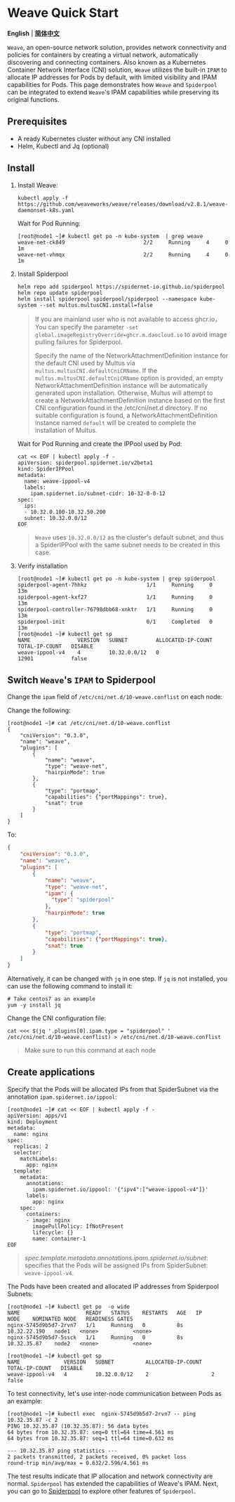 # Weave Quick Start

**English** | [**简体中文**](./get-started-weave-zh_CN.md)

`Weave`, an open-source network solution, provides network connectivity and policies for containers by creating a virtual network, automatically discovering and connecting containers. Also known as a Kubernetes Container Network Interface (CNI) solution, `Weave` utilizes the built-in `IPAM` to allocate IP addresses for Pods by default, with limited visibility and IPAM capabilities for Pods. This page demonstrates how `Weave` and `Spiderpool` can be integrated to extend `Weave`'s IPAM capabilities while preserving its original functions.

## Prerequisites

- A ready Kubernetes cluster without any CNI installed
- Helm, Kubectl and Jq (optional)

## Install

1. Install Weave:

    ```shell
    kubectl apply -f  https://github.com/weaveworks/weave/releases/download/v2.8.1/weave-daemonset-k8s.yaml
    ```

    Wait for Pod Running:

    ```shell
    [root@node1 ~]# kubectl get po -n kube-system  | grep weave
    weave-net-ck849                         2/2     Running     4     0   1m
    weave-net-vhmqx                         2/2     Running     4     0   1m
    ```

2. Install Spiderpool

    ```shell
    helm repo add spiderpool https://spidernet-io.github.io/spiderpool
    helm repo update spiderpool
    helm install spiderpool spiderpool/spiderpool --namespace kube-system --set multus.multusCNI.install=false
    ```

    > If you are mainland user who is not available to access ghcr.io，You can specify the parameter `-set global.imageRegistryOverride=ghcr.m.daocloud.io` to avoid image pulling failures for Spiderpool.
    >
    > Specify the name of the NetworkAttachmentDefinition instance for the default CNI used by Multus via `multus.multusCNI.defaultCniCRName`. If the `multus.multusCNI.defaultCniCRName` option is provided, an empty NetworkAttachmentDefinition instance will be automatically generated upon installation. Otherwise, Multus will attempt to create a NetworkAttachmentDefinition instance based on the first CNI configuration found in the /etc/cni/net.d directory. If no suitable configuration is found, a NetworkAttachmentDefinition instance named `default` will be created to complete the installation of Multus.

    Wait for Pod Running and create the IPPool used by Pod:

     ```shell
     cat << EOF | kubectl apply -f -
     apiVersion: spiderpool.spidernet.io/v2beta1
     kind: SpiderIPPool
     metadata:
       name: weave-ippool-v4
       labels:  
         ipam.spidernet.io/subnet-cidr: 10-32-0-0-12
     spec:
       ips:
       - 10.32.0.100-10.32.50.200
       subnet: 10.32.0.0/12
     EOF
     ```

     > `Weave` uses `10.32.0.0/12` as the cluster's default subnet, and thus a SpiderIPPool with the same subnet needs to be created in this case.

3. Verify installation

    ```shell
    [root@node1 ~]# kubectl get po -n kube-system | grep spiderpool
    spiderpool-agent-7hhkz                   1/1     Running     0              13m
    spiderpool-agent-kxf27                   1/1     Running     0              13m
    spiderpool-controller-76798dbb68-xnktr   1/1     Running     0              13m
    spiderpool-init                          0/1     Completed   0              13m
    [root@node1 ~]# kubectl get sp
    NAME               VERSION   SUBNET         ALLOCATED-IP-COUNT   TOTAL-IP-COUNT   DISABLE
    weave-ippool-v4    4         10.32.0.0/12   0                    12901            false
   ```

## Switch `Weave`'s `IPAM` to Spiderpool

Change the `ipam` field of `/etc/cni/net.d/10-weave.conflist` on each node:

Change the following:

  ```shell
  [root@node1 ~]# cat /etc/cni/net.d/10-weave.conflist
  {
      "cniVersion": "0.3.0",
      "name": "weave",
      "plugins": [
          {
              "name": "weave",
              "type": "weave-net",
              "hairpinMode": true
          },
          {
              "type": "portmap",
              "capabilities": {"portMappings": true},
              "snat": true
          }
      ]
  }
  ```

To:

  ```json
  {
      "cniVersion": "0.3.0",
      "name": "weave",
      "plugins": [
          {
              "name": "weave",
              "type": "weave-net",
              "ipam": {
                "type": "spiderpool"
              },
              "hairpinMode": true
          },
          {
              "type": "portmap",
              "capabilities": {"portMappings": true},
              "snat": true
          }
      ]
  }
  ```

Alternatively, it can be changed with `jq` in one step. If `jq` is not installed, you can use the following command to install it:

```shell
# Take centos7 as an example
yum -y install jq
```

Change the CNI configuration file:

```shell
cat <<< $(jq '.plugins[0].ipam.type = "spiderpool" ' /etc/cni/net.d/10-weave.conflist) > /etc/cni/net.d/10-weave.conflist
```

> Make sure to run this command at each node

## Create applications

Specify that the Pods will be allocated IPs from that SpiderSubnet via the annotation `ipam.spidernet.io/ippool`:

  ```shell
  [root@node1 ~]# cat << EOF | kubectl apply -f -
  apiVersion: apps/v1
  kind: Deployment
  metadata:
    name: nginx
  spec:
    replicas: 2
    selector:
      matchLabels:
        app: nginx
    template:
      metadata:
        annotations:
          ipam.spidernet.io/ippool: '{"ipv4":["weave-ippool-v4"]}'
        labels:
          app: nginx
      spec:
        containers:
        - image: nginx
          imagePullPolicy: IfNotPresent
          lifecycle: {}
          name: container-1
  EOF
  ```

> _spec.template.metadata.annotations.ipam.spidernet.io/subnet_: specifies that the Pods will be assigned IPs from SpiderSubnet: `weave-ippool-v4`.

The Pods have been created and allocated IP addresses from Spiderpool Subnets:

  ```shell
  [root@node1 ~]# kubectl get po  -o wide
  NAME                     READY   STATUS    RESTARTS   AGE   IP             NODE    NOMINATED NODE   READINESS GATES
  nginx-5745d9b5d7-2rvn7   1/1     Running   0          8s    10.32.22.190   node1   <none>           <none>
  nginx-5745d9b5d7-5ssck   1/1     Running   0          8s    10.32.35.87    node2   <none>           <none>

  [root@node1 ~]# kubectl get sp
  NAME              VERSION   SUBNET          ALLOCATED-IP-COUNT   TOTAL-IP-COUNT   DISABLE
  weave-ippool-v4   4         10.32.0.0/12    2                    2                false
  ```

To test connectivity, let's use inter-node communication between Pods as an example:

  ```shell
  [root@node1 ~]# kubectl exec  nginx-5745d9b5d7-2rvn7 -- ping 10.32.35.87 -c 2
  PING 10.32.35.87 (10.32.35.87): 56 data bytes
  64 bytes from 10.32.35.87: seq=0 ttl=64 time=4.561 ms
  64 bytes from 10.32.35.87: seq=1 ttl=64 time=0.632 ms

  --- 10.32.35.87 ping statistics ---
  2 packets transmitted, 2 packets received, 0% packet loss
  round-trip min/avg/max = 0.632/2.596/4.561 ms
  ```

The test results indicate that IP allocation and network connectivity are normal. `Spiderpool` has extended the capabilities of Weave's IPAM. Next, you can go to [Spiderpool](https://spidernet-io.github.io/spiderpool/) to explore other features of `Spiderpool`.
